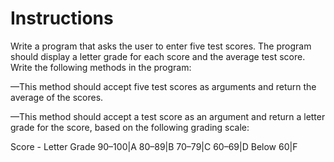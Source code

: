 # Instructions  

Write a program that asks the user to enter five test scores. The program should display a letter grade for each score and the average test score. Write the following methods in the program:


—This method should accept five test scores as arguments and return the average of the scores.


—This method should accept a test score as an argument and return a letter grade for the score, based on the following grading scale:


Score - Letter Grade
90–100|A
80–89|B
70–79|C
60–69|D
Below 60|F